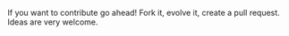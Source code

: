 If you want to contribute go ahead! Fork it, evolve it, create a pull request.
Ideas are very welcome.
